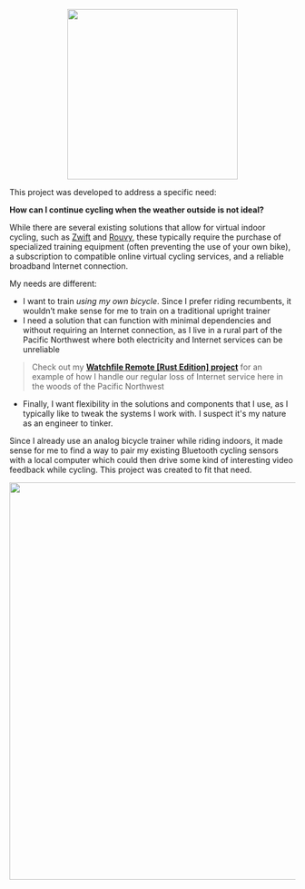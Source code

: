 <p align="center">
<picture><source media="(prefers-color-scheme: dark)" srcset="https://github.com/user-attachments/assets/12027074-e126-48d1-b9e5-25850e39dd62"><source media="(prefers-color-scheme: light)" srcset="https://github.com/user-attachments/assets/12027074-e126-48d1-b9e5-25850e39dd62"><img src="[https://github.com/user-attachments/assets/12027074-e126-48d1-b9e5-25850e39dd62](https://github.com/user-attachments/assets/12027074-e126-48d1-b9e5-25850e39dd62)" width=300></picture>
</p>

This project was developed to address a specific need:

**How can I continue cycling when the weather outside is not ideal?**

While there are several existing solutions that allow for virtual indoor cycling, such as [Zwift](https://www.zwift.com/) and [Rouvy](https://rouvy.com/), these typically require the purchase of specialized training equipment (often preventing the use of your own bike), a subscription to compatible online virtual cycling services, and a reliable broadband Internet connection.

My needs are different:

- I want to train _using my own bicycle_. Since I prefer riding recumbents, it wouldn’t make sense for me to train on a traditional upright trainer
- I need a solution that can function with minimal dependencies and without requiring an Internet connection, as I live in a rural part of the Pacific Northwest where both electricity and Internet services can be unreliable

> Check out my [**Watchfile Remote [Rust Edition] project**](https://github.com/richbl/rust-watchfile-remote) for an example of how I handle our regular loss of Internet service here in the woods of the Pacific Northwest

- Finally, I want flexibility in the solutions and components that I use, as I typically like to tweak the systems I work with. I suspect it's my nature as an engineer to tinker.

Since I already use an analog bicycle trainer while riding indoors, it made sense for me to find a way to pair my existing Bluetooth cycling sensors with a local computer which could then drive some kind of interesting video feedback while cycling. This project was created to fit that need.

<p align="center">
<picture><source media="(prefers-color-scheme: dark)" srcset="https://github.com/user-attachments/assets/b33d68ac-0e4e-42b0-8d08-d4d5dac0cde6"><source media="(prefers-color-scheme: light)" srcset="https://github.com/user-attachments/assets/b33d68ac-0e4e-42b0-8d08-d4d5dac0cde6"><img src="[[https://github.com/user-attachments/assets/a3165440-33d8-42a9-9992-8acf18375da9](https://github.com/user-attachments/assets/b33d68ac-0e4e-42b0-8d08-d4d5dac0cde6)]([https://github.com/user-attachments/assets/a3165440-33d8-42a9-9992-8acf18375da9](https://github.com/user-attachments/assets/b33d68ac-0e4e-42b0-8d08-d4d5dac0cde6))" width=700></picture>
</p>
